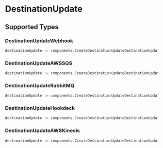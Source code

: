 # DestinationUpdate


## Supported Types

### DestinationUpdateWebhook

```go
destinationUpdate := components.CreateDestinationUpdateDestinationUpdateWebhook(components.DestinationUpdateWebhook{/* values here */})
```

### DestinationUpdateAWSSQS

```go
destinationUpdate := components.CreateDestinationUpdateDestinationUpdateAWSSQS(components.DestinationUpdateAWSSQS{/* values here */})
```

### DestinationUpdateRabbitMQ

```go
destinationUpdate := components.CreateDestinationUpdateDestinationUpdateRabbitMQ(components.DestinationUpdateRabbitMQ{/* values here */})
```

### DestinationUpdateHookdeck

```go
destinationUpdate := components.CreateDestinationUpdateDestinationUpdateHookdeck(components.DestinationUpdateHookdeck{/* values here */})
```

### DestinationUpdateAWSKinesis

```go
destinationUpdate := components.CreateDestinationUpdateDestinationUpdateAWSKinesis(components.DestinationUpdateAWSKinesis{/* values here */})
```

